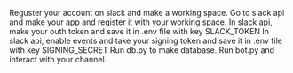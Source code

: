 Reguster your account on slack and make a working space.
Go to slack api and make your app and register it with your working space.
In slack api, make your outh token and save it in .env file with key SLACK_TOKEN
In slack api, enable events and take your signing token and save it in .env file with key SIGNING_SECRET
Run db.py to make database.
Run bot.py and interact with your channel.
